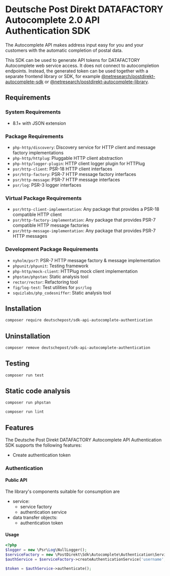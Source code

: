 # Deutsche Post Direkt DATAFACTORY Autocomplete 2.0 API Authentication SDK

The Autocomplete API makes address input easy for you and your customers with
the automatic completion of postal data.

This SDK can be used to generate API tokens for DATAFACTORY Autocomplete
web service access. It does not connect to autocompletion endpoints.
Instead, the generated token can be used together with a separate frontend
library or SDK, for example [@netresearch/postdirekt-autocomplete-sdk](https://www.npmjs.com/package/@netresearch/postdirekt-autocomplete-sdk) or
[@netresearch/postdirekt-autocomplete-library](https://www.npmjs.com/package/@netresearch/postdirekt-autocomplete-library).

## Requirements

### System Requirements

- 8.1+ with JSON extension

### Package Requirements

- `php-http/discovery`: Discovery service for HTTP client and message factory implementations
- `php-http/httplug`: Pluggable HTTP client abstraction
- `php-http/logger-plugin`: HTTP client logger plugin for HTTPlug
- `psr/http-client`: PSR-18 HTTP client interfaces
- `psr/http-factory`: PSR-7 HTTP message factory interfaces
- `psr/http-message`: PSR-7 HTTP message interfaces
- `psr/log`: PSR-3 logger interfaces

### Virtual Package Requirements

- `psr/http-client-implementation`: Any package that provides a PSR-18 compatible HTTP client
- `psr/http-factory-implementation`: Any package that provides PSR-7 compatible HTTP message factories
- `psr/http-message-implementation`: Any package that provides PSR-7 HTTP messages

### Development Package Requirements

- `nyholm/psr7`: PSR-7 HTTP message factory & message implementation
- `phpunit/phpunit`: Testing framework
- `php-http/mock-client`: HTTPlug mock client implementation
- `phpstan/phpstan`: Static analysis tool
- `rector/rector`: Refactoring tool
- `fig/log-test`: Test utilities for `psr/log`
- `squizlabs/php_codesniffer`: Static analysis tool

## Installation

```bash
composer require deutschepost/sdk-api-autocomplete-authentication
```

## Uninstallation

```bash
composer remove deutschepost/sdk-api-autocomplete-authentication
```

## Testing

```bash
composer run test
```

## Static code analysis

```bash
composer run phpstan
```

```bash
composer run lint
```

## Features

The Deutsche Post Direkt DATAFACTORY Autocomplete API Authentication SDK supports the following features:

- Create authentication token

### Authentication

#### Public API

The library's components suitable for consumption are

- service:
  - service factory
  - authentication service
- data transfer objects:
  - authentication token

#### Usage

```php
<?php
$logger = new \Psr\Log\NullLogger();
$serviceFactory = new \PostDirekt\Sdk\Autocomplete\Authentication\Service\ServiceFactory();
$authService = $serviceFactory->createAuthenticationService('username', 'password', $logger);

$token = $authService->authenticate();
```
